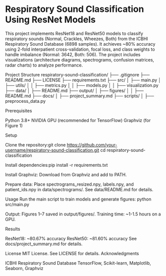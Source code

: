 # Respiratory Sound Classification Using ResNet Models
This project implements ResNet18 and ResNet50 models to classify respiratory sounds (Normal, Crackles, Wheezes, Both) from the ICBHI Respiratory Sound Database (6898 samples). It achieves ~80% accuracy using 2-fold interpatient cross-validation, focal loss, and class weights to handle imbalance (Normal: 3642, Both: 506). The project includes visualizations (architecture diagrams, spectrograms, confusion matrices, radar charts) to analyze performance.

Project Structure
respiratory-sound-classification/
├── .gitignore
├── README.md
├── LICENSE
├── requirements.txt
├── src/
│   ├── main.py
│   ├── utils/
│   │   ├── metrics.py
│   │   ├── models.py
│   │   ├── visualization.py
├── data/
│   ├── README.md
├── output/
│   ├── figures/
│   │   ├── README.md
├── docs/
│   ├── project_summary.md
├── scripts/
│   ├── preprocess_data.py

Prerequisites

Python 3.8+
NVIDIA GPU (recommended for TensorFlow)
Graphviz (for Figure 1)

Setup

Clone the repository:git clone https://github.com/your-username/respiratory-sound-classification.git
cd respiratory-sound-classification


Install dependencies:pip install -r requirements.txt


Install Graphviz:
Download from Graphviz and add to PATH.


Prepare data:
Place spectrograms_resized.npy, labels.npy, and patient_ids.npy in data/spectrograms/.
See data/README.md for details.



Usage
Run the main script to train models and generate figures:
python src/main.py


Output: Figures 1–7 saved in output/figures/.
Training time: ~1-1.5 hours on a GPU.

Results

ResNet18: ~80.67% accuracy
ResNet50: ~81.60% accuracy
See docs/project_summary.md for details.

License
MIT License. See LICENSE for details.
Acknowledgments

ICBHI Respiratory Sound Database
TensorFlow, Scikit-learn, Matplotlib, Seaborn, Graphviz


